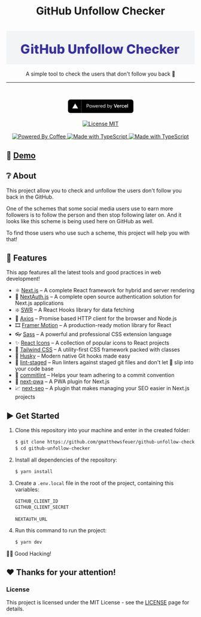 <!-- markdownlint-disable MD010 -->
<!-- markdownlint-disable MD014 -->
<!-- markdownlint-disable MD026 -->
<!-- markdownlint-disable MD033 -->
<!-- markdownlint-disable MD041 -->

<h1 align="center">
  GitHub Unfollow Checker
</h1>

<p align="center">
  <br>
  <img src="./docs/banner.jpg" alt="Logotipo do Projeto" />
  <br>
</p>
<p align="center">
  A simple tool to check the users that don't follow you back 🧐
</p>

---

<br>
<p align="center">
  <a href="https://vercel.com" target="_blank" rel="noopener">
    <img src="./public/assets/svgs/powered-by-vercel.svg" width="175" alt="Powered by Vercel" />
  </a>
  <br>
  <br>
  <a href="https://opensource.org/licenses/MIT">
    <img src="https://img.shields.io/badge/License-MIT-blue.svg" alt="License MIT">
  </a>
  <br>
  <br>
  <a href="https://forthebadge.com">
    <img src="https://forthebadge.com/images/badges/powered-by-coffee.svg" alt="Powered By Coffee" />
    <img src="https://forthebadge.com/images/badges/made-with-typescript.svg" alt="Made with TypeScript" />
    <img src="https://forthebadge.com/images/badges/built-with-love.svg" alt="Made with TypeScript" />
  </a>
</p>

<!-- Desktop/Mobile GIF Demo Section
<div align="center">
  <img src="#" alt="Demo Desktop" width="600px" height="300px">
  <img src="#" alt="Demo Mobile" height="300px">
</div>

---

-->

## 🚀 [Demo](https://github-unfollow-checker.vercel.app)

## ❔ About

This project allow you to check and unfollow the users don't follow you back in the GitHub.

One of the schemes that some social media users use to earn more followers is to follow the person and then stop following later on. And it looks like this scheme is being used here on GitHub as well.

To find those users who use such a scheme, this project will help you with that!

## 🌟 Features

This app features all the latest tools and good practices in web development!

- ⚛️ [Next.js](https://nextjs.org/) – A complete React framework for hybrid and server rendering
- 🔐 [NextAuth.js](https://next-auth.js.org/) – A complete open source authentication solution for Next.js applications
- ❇️ [SWR](https://swr.vercel.app/) – A React Hooks library for data fetching
- 🔄 [Axios](https://github.com/axios/axios) – Promise based HTTP client for the browser and Node.js
- 🎞️ [Framer Motion](https://www.framer.com/motion/) – A production-ready motion library for React
- 👓 [Sass](https://sass-lang.com/) – A powerful and professional CSS extension language
- ✨ [React Icons](https://react-icons.github.io/react-icons/) – A collection of popular icons to React projects
- 🎨 [Tailwind CSS](https://tailwindcss.com/) – A utility-first CSS framework packed with classes
- 🐺 [Husky](https://github.com/typicode/husky) – Modern native Git hooks made easy
- 💩 [lint-staged](https://github.com/okonet/lint-staged) – Run linters against staged git files and don't let 💩 slip into your code base
- 📓 [commitlint](https://commitlint.js.org/#/) – Helps your team adhering to a commit convention
- 📱 [next-pwa](https://github.com/shadowwalker/next-pwa) – A PWA plugin for Next.js
- 📈 [next-seo](https://github.com/garmeeh/next-seo) – A plugin that makes managing your SEO easier in Next.js projects

## ▶️ Get Started

1. Clone this repository into your machine and enter in the created folder:

   ```bash
   $ git clone https://github.com/gmatthewsfeuer/github-unfollow-checker.git
   $ cd github-unfollow-checker
   ```

2. Install all dependencies of the repository:

   ```bash
   $ yarn install
   ```

3. Create a `.env.local` file in the root of the project, containing this variables:

   ```init
   GITHUB_CLIENT_ID
   GITHUB_CLIENT_SECRET

   NEXTAUTH_URL
   ```

4. Run this command to run the project:

   ```bash
   $ yarn dev
   ```

👨‍💻 Good Hacking!

## ❤️ Thanks for your attention!

### License

This project is licensed under the MIT License - see the [LICENSE](https://opensource.org/licenses/MIT) page for details.
